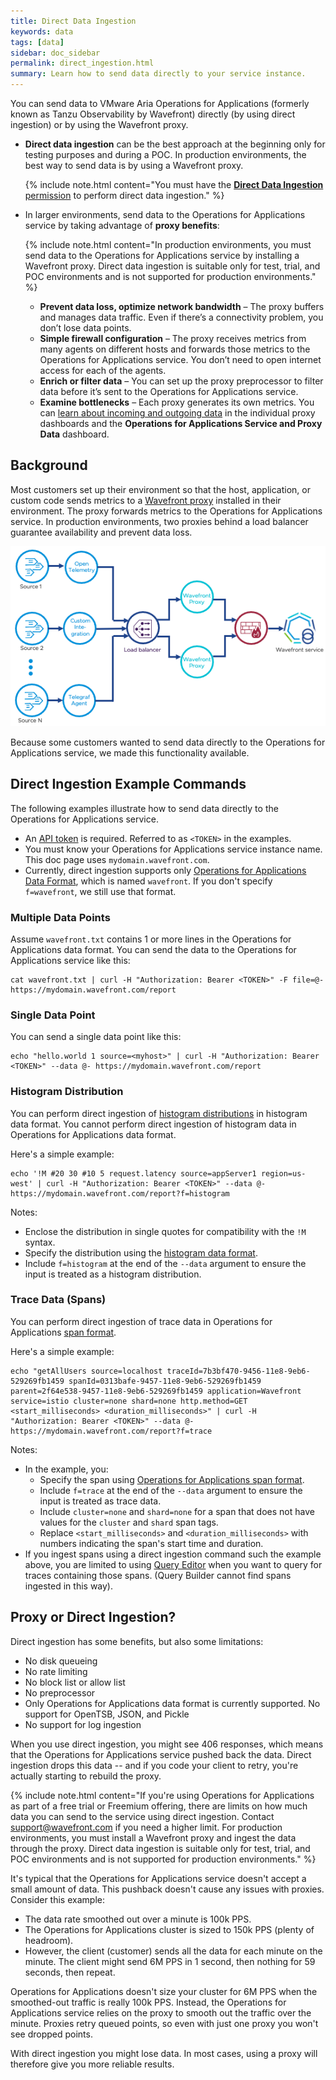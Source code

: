 ```yaml
---
title: Direct Data Ingestion
keywords: data
tags: [data]
sidebar: doc_sidebar
permalink: direct_ingestion.html
summary: Learn how to send data directly to your service instance.
---
```


You can send data to VMware Aria Operations for Applications (formerly known as Tanzu Observability by Wavefront) directly (by using direct ingestion) or by using the Wavefront proxy.

* **Direct data ingestion** can be the best approach at the beginning only for testing purposes and during a POC. In production environments, the best way to send data is by using a Wavefront proxy.

  {% include note.html content="You must have the [**Direct Data Ingestion** permission](permissions_overview.html) to perform direct data ingestion." %}

* In larger environments, send data to the Operations for Applications service by taking advantage of **proxy benefits**:

  {% include note.html content="In production environments, you must send data to the Operations for Applications service by installing a Wavefront proxy. Direct data ingestion is suitable only for test, trial, and POC environments and is not supported for production environments." %}

  * **Prevent data loss, optimize network bandwidth** – The proxy buffers and manages data traffic. Even if there’s a connectivity problem, you don’t lose data points.
  * **Simple firewall configuration** – The proxy receives metrics from many agents on different hosts and forwards those metrics to the Operations for Applications service. You don’t need to open internet access for each of the agents.
  * **Enrich or filter data** – You can set up the proxy preprocessor to filter data before it’s sent to the Operations for Applications service.
  * **Examine bottlenecks** – Each proxy generates its own metrics. You can [learn about incoming and outgoing data](monitoring_proxies.html) in the individual proxy dashboards and the **Operations for Applications Service and Proxy Data** dashboard.




## Background

Most customers set up their environment so that the host, application, or custom code sends metrics to a [Wavefront proxy](proxies.html) installed in their environment. The proxy forwards metrics to the Operations for Applications service. In production environments, two proxies behind a load balancer guarantee availability and prevent data loss.

![proxies behind load balancer](/images/proxy_deployment_load_balancer.png)

Because some customers wanted to send data directly to the Operations for Applications service, we made this functionality available.

## Direct Ingestion Example Commands

The following examples illustrate how to send data directly to the Operations for Applications service.
* An [API token](wavefront_api.html#managing-api-tokens) is required. Referred to as `<TOKEN>` in the examples.
* You must know your Operations for Applications service instance name. This doc page uses `mydomain.wavefront.com`.
* Currently, direct ingestion supports only [Operations for Applications Data Format](wavefront_data_format.html), which is named `wavefront`. If you don't specify `f=wavefront`, we still use that format.

### Multiple Data Points

Assume `wavefront.txt` contains 1 or more lines in the Operations for Applications data format. You can send the data to the Operations for Applications service like this:

```
cat wavefront.txt | curl -H "Authorization: Bearer <TOKEN>" -F file=@- https://mydomain.wavefront.com/report
```

### Single Data Point

You can send a single data point like this:
```
echo "hello.world 1 source=<myhost>" | curl -H "Authorization: Bearer <TOKEN>" --data @- https://mydomain.wavefront.com/report
```

### Histogram Distribution

You can perform direct ingestion of [histogram distributions](proxies_histograms.html#sending-histogram-distributions) in histogram data format. You cannot perform direct ingestion of histogram data in Operations for Applications data format.

Here's a simple example:
```
echo '!M #20 30 #10 5 request.latency source=appServer1 region=us-west' | curl -H "Authorization: Bearer <TOKEN>" --data @- https://mydomain.wavefront.com/report?f=histogram
```

Notes:
* Enclose the distribution in single quotes for compatibility with the `!M` syntax.
* Specify the distribution using the [histogram data format](proxies_histograms.html#sending-histogram-distributions).
* Include `f=histogram` at the end of the `--data` argument to ensure the input is treated as a histogram distribution.

### Trace Data (Spans)
You can perform direct ingestion of trace data in Operations for Applications [span format](trace_data_details.html#spans).

Here's a simple example:
```
echo "getAllUsers source=localhost traceId=7b3bf470-9456-11e8-9eb6-529269fb1459 spanId=0313bafe-9457-11e8-9eb6-529269fb1459 parent=2f64e538-9457-11e8-9eb6-529269fb1459 application=Wavefront service=istio cluster=none shard=none http.method=GET <start_milliseconds> <duration_milliseconds>" | curl -H "Authorization: Bearer <TOKEN>" --data @- https://mydomain.wavefront.com/report?f=trace
```

Notes:
* In the example, you:
  - Specify the span using [Operations for Applications span format](trace_data_details.html#operations-for-applications-span-format).
  - Include `f=trace` at the end of the `--data` argument to ensure the input is treated as trace data.
  - Include `cluster=none` and `shard=none` for a span that does not have values for the `cluster` and `shard` span tags.
  - Replace `<start_milliseconds>` and `<duration_milliseconds>` with numbers indicating the span's start time and duration.
* If you ingest spans using a direct ingestion command such the example above, you are limited to using [Query Editor](trace_data_query.html#trace-queries-in-query-editor) when you want to query for traces containing those spans. (Query Builder cannot find spans ingested in this way).


## Proxy or Direct Ingestion?

Direct ingestion has some benefits, but also some limitations:

* No disk queueing
* No rate limiting
* No block list or allow list
* No preprocessor
* Only Operations for Applications data format is currently supported. No support for OpenTSB, JSON, and Pickle
* No support for log ingestion

When you use direct ingestion, you might see 406 responses, which means that the Operations for Applications service pushed back the data. Direct ingestion drops this data -- and if you code your client to retry, you're actually starting to rebuild the proxy.

{% include note.html content="If you're using Operations for Applications as part of a free trial or Freemium offering, there are limits on how much data you can send to the service using direct ingestion. Contact support@wavefront.com if you need a higher limit. For production environments, you must install a Wavefront proxy and ingest the data through the proxy. Direct data ingestion is suitable only for test, trial, and POC environments and is not supported for production environments." %}

It's typical that the Operations for Applications service doesn't accept a small amount of data. This pushback doesn't cause any issues with proxies. Consider this example:

* The data rate smoothed out over a minute is 100k PPS.
* The Operations for Applications cluster is sized to 150k PPS (plenty of headroom).
* However, the client (customer) sends all the data for each minute on the minute. The client might send 6M PPS in 1 second, then nothing for 59 seconds, then repeat.

Operations for Applications doesn't size your cluster for 6M PPS when the smoothed-out traffic is really 100k PPS. Instead, the Operations for Applications service relies on the proxy to smooth out the traffic over the minute. Proxies retry queued points, so even with just one proxy you won't see dropped points.

With direct ingestion you might lose data. In most cases, using a proxy will therefore give you more reliable results.

